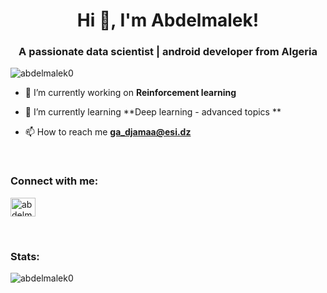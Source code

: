 <h1 align="center">Hi 👋, I'm Abdelmalek!</h1>
<h3 align="center">A passionate data scientist | android developer from Algeria</h3>

<p align="left"> <img src="https://komarev.com/ghpvc/?username=abdelmalek0&label=Profile%20views&color=0e75b6&style=flat" alt="abdelmalek0" /> </p>

- 🔭 I’m currently working on **Reinforcement learning**

- 🌱 I’m currently learning **Deep learning - advanced topics **

- 📫 How to reach me **ga_djamaa@esi.dz**
<br>
<h3 align="left">Connect with me:</h3>
<p align="left">
<a href="https://twitter.com/abdelma64122610" target="blank"><img align="center" src="https://cdn.jsdelivr.net/npm/simple-icons@3.0.1/icons/twitter.svg" alt="abdelma64122610" height="30" width="40" /></a>
</p>
<br>
<h3 align="left">Stats:</h3>
<p><img align="left" src="https://github-readme-stats.vercel.app/api/top-langs?username=abdelmalek0&show_icons=true&locale=en&layout=compact" alt="abdelmalek0" /></p>
<br>
<!--
<h3 align="left">Support:</h3>
<p><a href="https://www.buymeacoffee.com/abdelmalek0"> <img align="left" src="https://cdn.buymeacoffee.com/buttons/v2/default-yellow.png" height="40" width="150" alt="abdelmalek0" /></a></p><br><br>
-->
